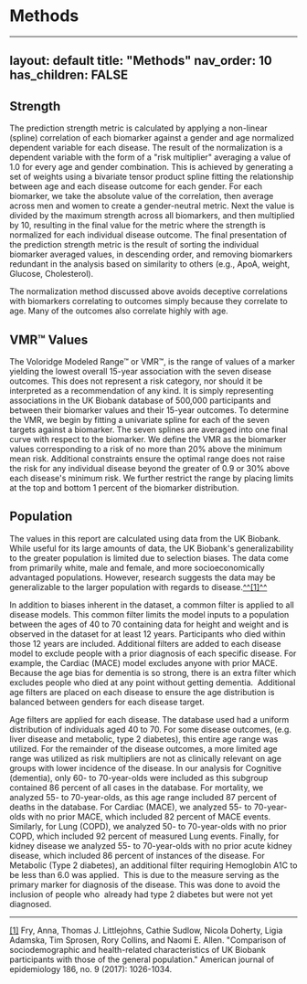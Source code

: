 # Methods

---
layout: default
title: "Methods"
nav_order: 10
has_children: FALSE
---

## Strength

The prediction strength metric is calculated by applying a non-linear (spline) correlation of each biomarker against a gender and age normalized dependent variable for each disease. The result of the normalization is a dependent variable with the form of a "risk multiplier" averaging a value of 1.0 for every age and gender combination. This is achieved by generating a set of weights using a bivariate tensor product spline fitting the relationship between age and each disease outcome for each gender. For each biomarker, we take the absolute value of the correlation, then average across men and women to create a gender-neutral metric. Next the value is divided by the maximum strength across all biomarkers, and then multiplied by 10, resulting in the final value for the metric where the strength is normalized for each individual disease outcome. The final presentation of the prediction strength metric is the result of sorting the individual biomarker averaged values, in descending order, and removing biomarkers redundant in the analysis based on similarity to others (e.g., ApoA, weight, Glucose, Cholesterol). 

The normalization method discussed above avoids deceptive correlations with biomarkers correlating to outcomes simply because they correlate to age. Many of the outcomes also correlate highly with age. 

## VMR™ Values

The Voloridge Modeled Range™ or VMR™, is the range of values of a marker yielding the lowest overall 15-year association with the seven disease outcomes. This does not represent a risk category, nor should it be interpreted as a recommendation of any kind. It is simply representing associations in the UK Biobank database of 500,000 participants and between their biomarker values and their 15-year outcomes. To determine the VMR, we begin by fitting a univariate spline for each of the seven targets against a biomarker. The seven splines are averaged into one final curve with respect to the biomarker. We define the VMR as the biomarker values corresponding to a risk of no more than 20% above the minimum mean risk. Additional constraints ensure the optimal range does not raise the risk for any individual disease beyond the greater of 0.9 or 30% above each disease's minimum risk. We further restrict the range by placing limits at the top and bottom 1 percent of the biomarker distribution. 

## Population

The values in this report are calculated using data from the UK Biobank. While useful for its large amounts of data, the UK Biobank's generalizability to the greater population is limited due to selection biases. The data come from primarily white, male and female, and more socioeconomically advantaged populations. However, research suggests the data may be generalizable to the larger population with regards to disease.[^^[1]^^](#_ftn1)

In addition to biases inherent in the dataset, a common filter is applied to all disease models. This common filter limits the model inputs to a population between the ages of 40 to 70 containing data for height and weight and is observed in the dataset for at least 12 years. Participants who died within those 12 years are included. Additional filters are added to each disease model to exclude people with a prior diagnosis of each specific disease. For example, the Cardiac (MACE) model excludes anyone with prior MACE. Because the age bias for dementia is so strong, there is an extra filter which excludes people who died at any point without getting dementia.  Additional age filters are placed on each disease to ensure the age distribution is balanced between genders for each disease target.

Age filters are applied for each disease. The database used had a uniform distribution of individuals aged 40 to 70. For some disease outcomes, (e.g. liver disease and metabolic, type 2 diabetes), this entire age range was utilized. For the remainder of the disease outcomes, a more limited age range was utilized as risk multipliers are not as clinically relevant on age groups with lower incidence of the disease. In our analysis for Cognitive (dementia), only 60- to 70-year-olds were included as this subgroup contained 86 percent of all cases in the database. For mortality, we analyzed 55- to 70-year-olds, as this age range included 87 percent of deaths in the database. For Cardiac (MACE), we analyzed 55- to 70-year-olds with no prior MACE, which included 82 percent of MACE events. Similarly, for Lung (COPD), we analyzed 50- to 70-year-olds with no prior COPD, which included 92 percent of measured Lung events. Finally, for kidney disease we analyzed 55- to 70-year-olds with no prior acute kidney disease, which included 86 percent of instances of the disease. For Metabolic (Type 2 diabetes), an additional filter requiring Hemoglobin A1C to be less than 6.0 was applied.  This is due to the measure serving as the primary marker for diagnosis of the disease. This was done to avoid the inclusion of people who  already had type 2 diabetes but were not yet diagnosed.

* * * * *

[[1]](#_ftnref1) Fry, Anna, Thomas J. Littlejohns, Cathie Sudlow, Nicola Doherty, Ligia Adamska, Tim Sprosen, Rory Collins, and Naomi E. Allen. "Comparison of sociodemographic and health-related characteristics of UK Biobank participants with those of the general population." American journal of epidemiology 186, no. 9 (2017): 1026-1034.